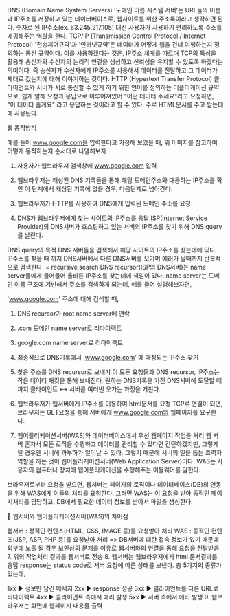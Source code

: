 DNS (Domain Name System Servers)
'도메인 이름 시스템 서버'는 URL들의 이름과 IP주소를 저장하고 있는 데이터베이스로, 웹사이트를 위한 주소록이라고 생각하면 된다.
숫자로 된 IP주소(ex. 63.245.217.105) 대신 사용자가 사용하기 편리하도록 주소를 매핑해주는 역할을 한다.
TCP/IP (Transmission Control Protocol / Internet Protocol)
'전송제어규약'과 '인터넷규약'은 데이터가 어떻게 웹을 건너 여행하는지 정의하는 통신 규약이다.
이를 사용하겠다는 것은, IP주소 체계를 따르며 TCP의 특성을 활용해 송신자와 수신자의 논리적 연결을 생성하고 신뢰성을 유지할 수 있도록 하겠다는 의미이다. 즉 송신자가 수신자에게 IP주소를 사용해서 데이터를 전달하고 그 데이터가 제대로 갔는지에 대해 이야기하는 것이다.
HTTP (Hypertext Transfer Protocol)
클라이언트와 서버가 서로 통신할 수 있게 하기 위한 언어를 정의하는 어플리케이션 규약으로, 쉽게 말해 요청과 응답으로 이루어져있어 "어떤 데이터 주세요"라고 요청하면, "이 데이터 줄게요" 라고 응답하는 것이라고 할 수 있다.
주로 HTML문서를 주고 받는데에 사용된다.

웹 동작방식


예를 들어 www.google.com을 입력한다고 가정해 보았을 때,
위 이미지를 참고하여 어떻게 동작하는지 순서대로 나열해보자

1. 사용자가 웹브라우저 검색창에 www.google.com 입력
2. 웹브라우저는 캐싱된 DNS 기록들을 통해 해당 도메인주소와 대응하는 IP주소를 확인
이 단계에서 캐싱된 기록에 없을 경우, 다음단계로 넘어간다.

3. 웹브라우저가 HTTP를 사용하여 DNS에게 입력된 도메인 주소를 요청
4. DNS가 웹브라우저에게 찾는 사이트의 IP주소를 응답
ISP(Internet Service Provider)의 DNS서버가 호스팅하고 있는 서버의 IP주소를 찾기 위해 DNS query를 날린다.

DNS query의 목적
DNS 서버들을 검색해서 해당 사이트의 IP주소를 찾는데에 있다.
IP주소를 찾을 때 까지 DNS서버에서 다른 DNS서버를 오가며 에러가 날때까지 반복적으로 검색한다. = recursive search
DNS recursor(ISP의 DNS서버)는 name server들에게 물어물어 올바른 IP주소를 찾는데에 책임이 있다. name server는 도메인 이름 구조에 기반해서 주소를 검색하게 되는데, 예를 들어 설명해보자면,


'www.google.com' 주소에 대해 검색할 때,
1. DNS recursor가 root name server에 연락
2. .com 도메인 name server로 리다이렉트
3. google.com name server로 리다이렉트
4. 최종적으로 DNS기록에서 'www.google.com' 에 매칭되는 IP주소 찾기
5. 찾은 주소를 DNS recursor로 보내기
이 모든 요청들과 DNS recursor, IP주소는 작은 데이터 패킷을 통해 보내진다.
원하는 DNS기록을 가진 DNS서버에 도달할 때까지
클라이언트 ↔️ 서버를 여러번 오가는 과정을 거친다.

5. 웹브라우저가 웹서버에게 IP주소를 이용하여 html문서를 요청
TCP로 연결이 되면, 브라우저는 GET요청을 통해 서버에게 www.google.com의 웹페이지를 요구한다.

6. 웹어플리케이션서버(WAS)와 데이터베이스에서 우선 웹페이지 작업을 처리
웹 서버 혼자서 모든 로직을 수행하고 데이터를 관리할 수 있다면 간단하겠지만,
그렇게 될 경우엔 서버에 과부하가 일어날 수 있다.
그렇기 때문에 서버의 일을 돕는 조력자 역할을 하는 것이 웹어플리케이션서버(Web Application Server)이다.
WAS는 사용자의 컴퓨터나 장치에 웹어플리케이션을 수행해주는 미들웨어를 말한다.

브라우저로부터 요청을 받으면,
웹서버는 페이지의 로직이나 데이터베이스(DB)의 연동을 위해 WAS에게 이들의 처리를 요청한다.
그러면 WAS는 이 요청을 받아 동적인 페이지처리를 담당하고,
DB에서 필요한 데이터 정보를 받아서 파일을 생성한다.

📍 웹서버와 웹어플리케이션서버(WAS)의 차이점

웹서버 : 정적인 컨텐츠(HTML, CSS, IMAGE 등)를 요청받아 처리
WAS : 동적인 컨텐츠(JSP, ASP, PHP 등)를 요청받아 처리
=> DB서버에 대한 접속 정보가 있기 때문에 외부에 노출 될 경우 보안상의 문제를 이유로 웹서버와의 연결을 통해 요청을 전달받음
7. 위의 작업처리 결과를 웹서버로 전송
8. 웹서버는 웹브라우저에게 html 문서결과를 응답
response는 status code로 서버 요청에 따른 상태를 보낸다.
총 5가지의 종류가 있는데,

1xx ▶️ 정보만 담긴 메세지
2xx ▶️ response 성공
3xx ▶️ 클라이언트를 다른 URL로 리다이렉트
4xx ▶️ 클라이언트 측에서 에러 발생
5xx ▶️ 서버 측에서 에러 발생
9. 웹브라우저는 화면에 웹페이지 내용물 출력
